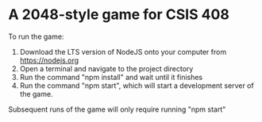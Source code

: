 # A 2048-style game for CSIS 408

To run the game:
1. Download the LTS version of NodeJS onto your computer from https://nodejs.org
2. Open a terminal and navigate to the project directory
3. Run the command "npm install" and wait until it finishes
4. Run the command "npm start", which will start a development server of the game.

Subsequent runs of the game will only require running "npm start"
